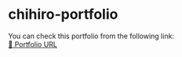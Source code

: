 # chihiro-portfolio

You can check this portfolio from the following link:  
[🔗 Portfolio URL](https://portfolio-handson-1.vercel.app/)